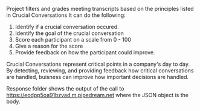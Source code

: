 Project filters and grades meeting transcripts based on the principles listed in Crucial Conversations
It can do the following: 
1. Identify if a crucial conversation occured.
2. Identify the goal of the crucial conversation
3. Score each participant on a scale from 0 - 100
4. Give a reason for the score
5. Provide feedback on how the participant could improve.

Crucial Conversations represent critical points in a company's day to day. By detecting, reviewing, and providing feedback how critical conversations are handled, buisness can 
improve how important decisions are handled.

Response folder shows the output of the call to https://eodpp5oa91bzvad.m.pipedream.net where the JSON object is the body.